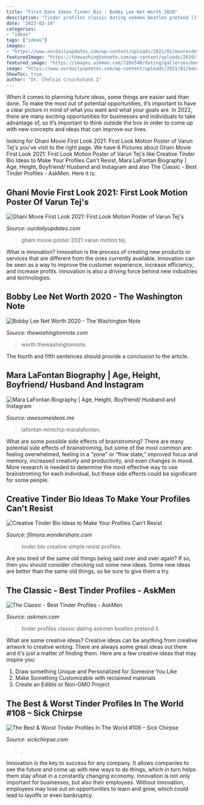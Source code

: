```yaml
---
title: "First Date Ideas Tinder Bio : Bobby Lee Net Worth 2020"
description: "Tinder profiles classic dating askmen beatles pretend ll"
date: "2023-02-14"
categories:
- "ideas"
tags: ["ideas"]
images:
- "https://www.ourdailyupdates.com/wp-content/uploads/2021/01/maxresdefault-17.jpg"
featuredImage: "https://thewashingtonnote.com/wp-content/uploads/2019/11/Bobby-Lee-3-1024x1024.jpeg"
featured_image: "https://images.askmen.com/720x540/dating/galleries/best-tinder-profiles/18-1443639285.jpg"
image: "https://www.ourdailyupdates.com/wp-content/uploads/2021/01/maxresdefault-17.jpg"
ShowToc: true
author: "Dr. Chelsie Cruickshank I"
---
```



When it comes to planning future ideas, some things are easier said than done. To make the most out of potential opportunities, it’s important to have a clear picture in mind of what you want and what your goals are. In 2022, there are many exciting opportunities for businesses and individuals to take advantage of, so it’s important to think outside the box in order to come up with new concepts and ideas that can improve our lives.

	

		
looking for Ghani Movie First Look 2021: First Look Motion Poster of Varun Tej&#039;s you've visit to the right page. We have 6 Pictures about Ghani Movie First Look 2021: First Look Motion Poster of Varun Tej&#039;s like Creative Tinder Bio Ideas to Make Your Profiles Can&#039;t Resist, Mara LaFontan Biography | Age, Height, Boyfriend/ Husband and Instagram and also The Classic - Best Tinder Profiles - AskMen. Here it is:
		
    
## Ghani Movie First Look 2021: First Look Motion Poster Of Varun Tej&#039;s

<img loading=lazy src="https://www.ourdailyupdates.com/wp-content/uploads/2021/01/maxresdefault-17.jpg" onerror="this.onerror=null;this.src='https://tse1.mm.bing.net/th?id=OIP.Mn36sblDuh1ew0OGLs88RAHaEK&amp;pid=15.1';" alt="Ghani Movie First Look 2021: First Look Motion Poster of Varun Tej&#039;s">

_Source: ourdailyupdates.com_

>ghani movie poster 2021 varun motion tej. 

	

What is innovation?
Innovation is the process of creating new products or services that are different from the ones currently available. Innovation can be seen as a way to improve the customer experience, increase efficiency, and increase profits. Innovation is also a driving force behind new industries and technologies.

    
## Bobby Lee Net Worth 2020 - The Washington Note

<img loading=lazy src="https://thewashingtonnote.com/wp-content/uploads/2019/11/Bobby-Lee-3-1024x1024.jpeg" onerror="this.onerror=null;this.src='https://tse3.mm.bing.net/th?id=OIP.4DkLECgpe3EyrS153WHgMAHaHa&amp;pid=15.1';" alt="Bobby Lee Net Worth 2020 - The Washington Note">

_Source: thewashingtonnote.com_

>worth thewashingtonnote. 

	

The fourth and fifth sentences should provide a conclusion to the article.

    
## Mara LaFontan Biography | Age, Height, Boyfriend/ Husband And Instagram

<img loading=lazy src="https://www.awesomeideas.me/wp-content/uploads/2021/06/1622625410_297_Mara-LaFontan-Biography-Age-Height-Boyfriend-Husband-and-Instagram.jpg" onerror="this.onerror=null;this.src='https://tse3.mm.bing.net/th?id=OIP.HgcWR7xNG0CI6KvEMMniUgHaJQ&amp;pid=15.1';" alt="Mara LaFontan Biography | Age, Height, Boyfriend/ Husband and Instagram">

_Source: awesomeideas.me_

>lafontan mintchip maralafontan. 

	

What are some possible side effects of brainstroming?
There are many potential side effects of brainstroming, but some of the most common are: feeling overwhelmed, feeling in a “zone” or “flow state,” improved focus and memory, increased creativity and productivity, and even changes in mood. More research is needed to determine the most effective way to use brainstroming for each individual, but these side effects could be significant for some people.

    
## Creative Tinder Bio Ideas To Make Your Profiles Can&#039;t Resist

<img loading=lazy src="https://images.wondershare.com/filmora/article-images/creative-tinder-bio-ideas-simple.jpg" onerror="this.onerror=null;this.src='https://tse2.mm.bing.net/th?id=OIP.lvyee7qQLhErYZWUjzYYuAAAAA&amp;pid=15.1';" alt="Creative Tinder Bio Ideas to Make Your Profiles Can&#039;t Resist">

_Source: filmora.wondershare.com_

>tinder bio creative simple resist profiles. 

	

Are you tired of the same old things being said over and over again? If so, then you should consider checking out some new ideas. Some new ideas are better than the same old things, so be sure to give them a try.

    
## The Classic - Best Tinder Profiles - AskMen

<img loading=lazy src="https://images.askmen.com/720x540/dating/galleries/best-tinder-profiles/18-1443639285.jpg" onerror="this.onerror=null;this.src='https://tse2.mm.bing.net/th?id=OIP.xCpSm0GF8ZQl_KvITAYdlwHaNJ&amp;pid=15.1';" alt="The Classic - Best Tinder Profiles - AskMen">

_Source: askmen.com_

>tinder profiles classic dating askmen beatles pretend ll. 

	

What are some creative ideas?
Creative ideas can be anything from creative artwork to creative writing. There are always some great ideas out there and it's just a matter of finding them. Here are a few creative ideas that may inspire you:
1. Draw something Unique and Personalized for Someone You Like
2. Make Something Customizable with reclaimed materials
3. Create an Edible or Non-GMO Project

    
## The Best &amp; Worst Tinder Profiles In The World #108 – Sick Chirpse

<img loading=lazy src="https://www.sickchirpse.com/wp-content/uploads/2017/05/Tinder-18-1-562x1000.jpg" onerror="this.onerror=null;this.src='https://tse1.mm.bing.net/th?id=OIP.9U7mhNbG0_ww9sB5ZaBSDAHaNL&amp;pid=15.1';" alt="The Best &amp; Worst Tinder Profiles In The World #108 – Sick Chirpse">

_Source: sickchirpse.com_

>. 

	

Innovation is the key to success for any company. It allows companies to see the future and come up with new ways to do things, which in turn helps them stay afloat in a constantly changing economy. Innovation is not only important for businesses, but also their employees. Without innovation, employees may lose out on opportunities to learn and grow, which could lead to layoffs or even bankruptcy.

